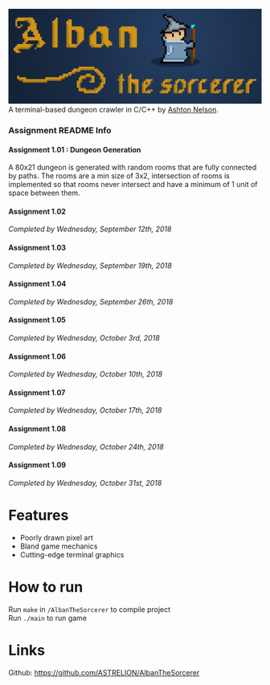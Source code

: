 ![](AlbanBannerSCALED.png)
A terminal-based dungeon crawler in C/C++ by [Ashton Nelson](https://github.com/ASTRELION).

### Assignment README Info
#### Assignment 1.01 : Dungeon Generation
A 80x21 dungeon is generated with random rooms that are fully connected by paths. The rooms are a min size of 3x2, intersection of rooms is implemented so that rooms never intersect and have a minimum of 1 unit of space between them.

#### Assignment 1.02
*Completed by Wednesday, September 12th, 2018*

#### Assignment 1.03
*Completed by Wednesday, September 19th, 2018*

#### Assignment 1.04
*Completed by Wednesday, September 26th, 2018*

#### Assignment 1.05
*Completed by Wednesday, October 3rd, 2018*

#### Assignment 1.06
*Completed by Wednesday, October 10th, 2018*

#### Assignment 1.07
*Completed by Wednesday, October 17th, 2018*

#### Assignment 1.08
*Completed by Wednesday, October 24th, 2018*

#### Assignment 1.09
*Completed by Wednesday, October 31st, 2018*

# Features
- Poorly drawn pixel art
- Bland game mechanics
- Cutting-edge terminal graphics

# How to run
Run `make` in `/AlbanTheSorcerer` to compile project  
Run `./main` to run game

# Links
Github: https://github.com/ASTRELION/AlbanTheSorcerer
